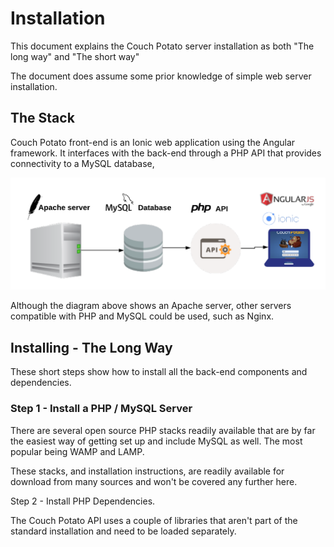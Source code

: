 # Installation

This document explains the  Couch Potato server installation as both "The long way" and "The short way"

The document does assume some prior knowledge of simple web server installation.

## The Stack

Couch Potato front-end is an Ionic web application using the Angular framework. It interfaces with the back-end through a PHP API that provides connectivity to a MySQL database,

![](../.gitbook/assets/blank-diagram-7.png)

Although the diagram above shows an Apache server, other servers compatible with PHP and MySQL could be used, such as Nginx.

## Installing - The Long Way

These short steps show how to install all the back-end components and dependencies.

### Step 1 - Install a PHP / MySQL Server

There are several open source PHP stacks readily available that are by far the easiest way of getting set up and include MySQL as well. The most popular being WAMP and LAMP. 

These stacks, and installation instructions,  are readily available for download from many sources and won't be covered any further here.

Step 2 - Install PHP Dependencies.

The Couch Potato API uses a couple of libraries that aren't part of the standard installation and need to be loaded separately.







